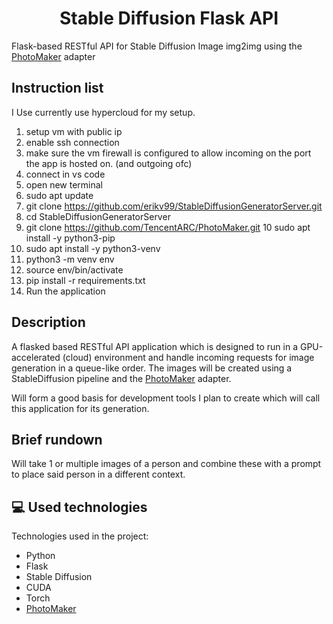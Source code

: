 <h1 align="center" id="title">Stable Diffusion Flask API</h1>

<p id="description">
  Flask-based RESTful API for Stable Diffusion Image img2img using the 
  <a href="https://github.com/TencentARC/PhotoMaker">PhotoMaker</a> adapter
</p>

<h2>Instruction list</h2>
I Use currently use hypercloud for my setup.

1. setup vm with public ip
2. enable ssh connection
3. make sure the vm firewall is configured to allow incoming on the port the app is hosted on. (and outgoing ofc)
4. connect in vs code 
5. open new terminal
6. sudo apt update
7. git clone https://github.com/erikv99/StableDiffusionGeneratorServer.git
8. cd StableDiffusionGeneratorServer
9. git clone https://github.com/TencentARC/PhotoMaker.git
10 sudo apt install -y python3-pip
11. sudo apt install -y python3-venv
12. python3 -m venv env
13. source env/bin/activate
14. pip install -r requirements.txt
15. Run the application

<h2>Description</h2> 
A flasked based RESTful API application which is designed to run in a GPU-accelerated (cloud) environment and handle incoming requests for image generation in a queue-like order.
The images will be created using a StableDiffusion pipeline and the 
<a href="https://github.com/TencentARC/PhotoMaker">PhotoMaker</a> adapter.

Will form a good basis for development tools I plan to create which will call this application for its generation. 

<h2>Brief rundown</h2>
Will take 1 or multiple images of a person and combine these with a prompt to place said person in a different context.

<h2>💻 Used technologies</h2>

Technologies used in the project:

<ul>
  <li>Python</li>
  <li>Flask</li>
  <li>Stable Diffusion</li>
  <li>CUDA</li>
  <li>Torch</li>
  <li><a href="https://github.com/TencentARC/PhotoMaker">PhotoMaker</a></li>
</ul>

